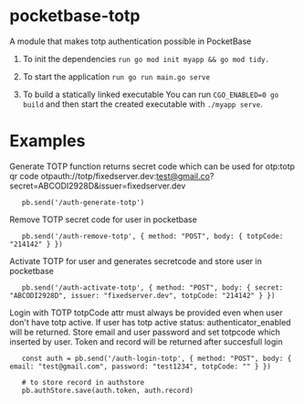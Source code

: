 # pocketbase-totp
A module that makes totp authentication possible in PocketBase

1. To init the dependencies
   ``run go mod init myapp && go mod tidy.``
   
3. To start the application
   ``run go run main.go serve``
   
5. To build a statically linked executable
   You can run ``CGO_ENABLED=0 go build`` and then start the created executable with ``./myapp serve``.

# Examples
Generate TOTP function returns secret code which can be used for otp:totp qr code
otpauth://totp/fixedserver.dev:test@gmail.co?secret=ABCODI2928D&issuer=fixedserver.dev

````
   pb.send('/auth-generate-totp')
````

Remove TOTP secret code for user in pocketbase

````
   pb.send('/auth-remove-totp', { method: "POST", body: { totpCode: "214142" } })
````

Activate TOTP for user and generates secretcode and store user in pocketbase

````
   pb.send('/auth-activate-totp', { method: "POST", body: { secret: "ABCODI2928D", issuer: "fixedserver.dev", totpCode: "214142" } })
````

Login with TOTP
   totpCode attr must always be provided even when user don't have totp active.
   If user has totp active status: authenticator_enabled will be returned.
   Store email and user password and set totpcode which inserted by user.
   Token and record will be returned after succesfull login

````
   const auth = pb.send('/auth-login-totp', { method: "POST", body: { email: "test@gmail.com", password: "test1234", totpCode: "" } })

   # to store record in authstore
   pb.authStore.save(auth.token, auth.record)
````
